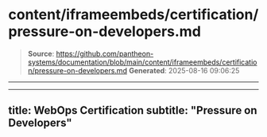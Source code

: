# content/iframeembeds/certification/pressure-on-developers.md

> **Source**: https://github.com/pantheon-systems/documentation/blob/main/content/iframeembeds/certification/pressure-on-developers.md
> **Generated**: 2025-08-16 09:06:25

---

---
title: WebOps Certification
subtitle: "Pressure on Developers"
---

<Partial file="certification-guide/pressure-on-developers.md" />
